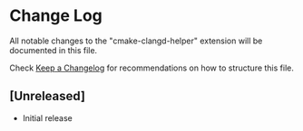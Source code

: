 # Change Log
All notable changes to the "cmake-clangd-helper" extension will be documented in this file.

Check [Keep a Changelog](http://keepachangelog.com/) for recommendations on how to structure this file.

## [Unreleased]
- Initial release